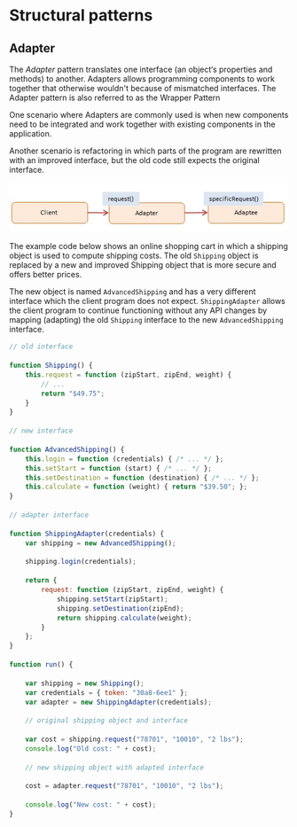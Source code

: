 # Structural patterns

## Adapter

The _Adapter_ pattern translates one interface \(an object‘s properties and methods\) to another. Adapters allows programming components to work together that otherwise wouldn't because of mismatched interfaces. The Adapter pattern is also referred to as the Wrapper Pattern

One scenario where Adapters are commonly used is when new components need to be integrated and work together with existing components in the application.

Another scenario is refactoring in which parts of the program are rewritten with an improved interface, but the old code still expects the original interface.

![Diagram of Adapter](../../../../.gitbook/assets/image%20%2848%29.png)

The example code below shows an online shopping cart in which a shipping object is used to compute shipping costs. The old `Shipping` object is replaced by a new and improved Shipping object that is more secure and offers better prices.

The new object is named `AdvancedShipping` and has a very different interface which the client program does not expect. `ShippingAdapter` allows the client program to continue functioning without any API changes by mapping \(adapting\) the old `Shipping` interface to the new `AdvancedShipping` interface.  


```javascript
// old interface

function Shipping() {
    this.request = function (zipStart, zipEnd, weight) {
        // ...
        return "$49.75";
    }
}

// new interface

function AdvancedShipping() {
    this.login = function (credentials) { /* ... */ };
    this.setStart = function (start) { /* ... */ };
    this.setDestination = function (destination) { /* ... */ };
    this.calculate = function (weight) { return "$39.50"; };
}

// adapter interface

function ShippingAdapter(credentials) {
    var shipping = new AdvancedShipping();

    shipping.login(credentials);

    return {
        request: function (zipStart, zipEnd, weight) {
            shipping.setStart(zipStart);
            shipping.setDestination(zipEnd);
            return shipping.calculate(weight);
        }
    };
}

function run() {

    var shipping = new Shipping();
    var credentials = { token: "30a8-6ee1" };
    var adapter = new ShippingAdapter(credentials);

    // original shipping object and interface

    var cost = shipping.request("78701", "10010", "2 lbs");
    console.log("Old cost: " + cost);

    // new shipping object with adapted interface

    cost = adapter.request("78701", "10010", "2 lbs");

    console.log("New cost: " + cost);
}
```



